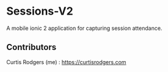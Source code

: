 # Sessions-V2
A mobile ionic 2 application for capturing session attendance.

## Contributors


Curtis Rodgers (me) : https://curtisrodgers.com